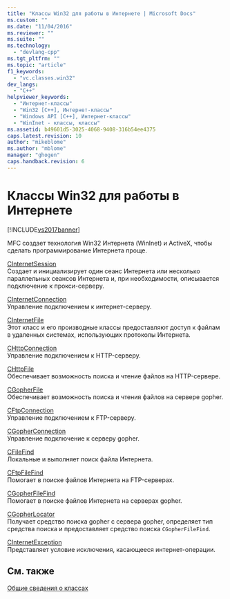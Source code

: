 ```yaml
---
title: "Классы Win32 для работы в Интернете | Microsoft Docs"
ms.custom: ""
ms.date: "11/04/2016"
ms.reviewer: ""
ms.suite: ""
ms.technology: 
  - "devlang-cpp"
ms.tgt_pltfrm: ""
ms.topic: "article"
f1_keywords: 
  - "vc.classes.win32"
dev_langs: 
  - "C++"
helpviewer_keywords: 
  - "Интернет-классы"
  - "Win32 [C++], Интернет-классы"
  - "Windows API [C++], Интернет-классы"
  - "WinInet - классы, классы"
ms.assetid: b49601d5-3025-4068-9408-316b54ee4375
caps.latest.revision: 10
author: "mikeblome"
ms.author: "mblome"
manager: "ghogen"
caps.handback.revision: 6
---
```

# Классы Win32 для работы в Интернете
[!INCLUDE[vs2017banner](../assembler/inline/includes/vs2017banner.md)]

MFC создает технология Win32 Интернета \(WinInet\) и ActiveX, чтобы сделать программирование Интернета проще.  
  
 [CInternetSession](../Topic/CInternetSession%20Class.md)  
 Создает и инициализирует один сеанс Интернета или несколько параллельных сеансов Интернета и, при необходимости, описывается подключение к прокси\-серверу.  
  
 [CInternetConnection](../Topic/CInternetConnection%20Class.md)  
 Управление подключением к интернет\-серверу.  
  
 [CInternetFile](../mfc/reference/cinternetfile-class.md)  
 Этот класс и его производные классы предоставляют доступ к файлам в удаленных системах, использующих протоколы Интернета.  
  
 [CHttpConnection](../mfc/reference/chttpconnection-class.md)  
 Управление подключением к HTTP\-серверу.  
  
 [CHttpFile](../Topic/CHttpFile%20Class.md)  
 Обеспечивает возможность поиска и чтение файлов на HTTP\-сервере.  
  
 [CGopherFile](../mfc/reference/cgopherfile-class.md)  
 Обеспечивает возможность поиска и чтения файлов на сервере gopher.  
  
 [CFtpConnection](../mfc/reference/cftpconnection-class.md)  
 Управление подключением к FTP\-серверу.  
  
 [CGopherConnection](../mfc/reference/cgopherconnection-class.md)  
 Управление подключение к серверу gopher.  
  
 [CFileFind](../mfc/reference/cfilefind-class.md)  
 Локальные и выполняет поиск файла Интернета.  
  
 [CFtpFileFind](../Topic/CFtpFileFind%20Class.md)  
 Помогает в поиске файлов Интернета на FTP\-серверах.  
  
 [CGopherFileFind](../mfc/reference/cgopherfilefind-class.md)  
 Помогает в поиске файлов Интернета на серверах gopher.  
  
 [CGopherLocator](../Topic/CGopherLocator%20Class.md)  
 Получает средство поиска gopher с сервера gopher, определяет тип средства поиска и предоставляет средство поиска `CGopherFileFind`.  
  
 [CInternetException](../mfc/reference/cinternetexception-class.md)  
 Представляет условие исключения, касающееся интернет\-операции.  
  
## См. также  
 [Общие сведения о классах](../mfc/class-library-overview.md)